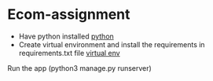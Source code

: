 # Ecom-assignment
* Have python installed [python](https://www.python.org/downloads/)
* Create virtual environment and install the requirements in requirements.txt file [virtual env](https://docs.python.org/3/library/venv.html)


Run the app (python3 manage.py runserver)

 
